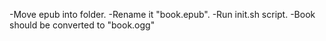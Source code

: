 -Move epub into folder.
-Rename it "book.epub".
-Run init.sh script.
-Book should be converted to "book.ogg"

